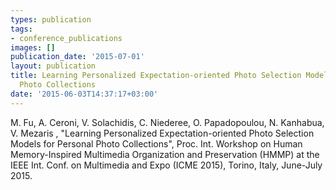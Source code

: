 ```yaml
---
types: publication
tags:
- conference_publications
images: []
publication_date: '2015-07-01'
layout: publication
title: Learning Personalized Expectation-oriented Photo Selection Models for Personal
  Photo Collections
date: '2015-06-03T14:37:17+03:00'
---
```

<p>M. Fu, A. Ceroni, V. Solachidis, C. Niederee, O. Papadopoulou, N. Kanhabua, V. Mezaris , "Learning Personalized Expectation-oriented Photo Selection Models for Personal Photo Collections", Proc. Int. Workshop on Human Memory-Inspired Multimedia Organization and Preservation (HMMP) at the IEEE Int. Conf. on Multimedia and Expo (ICME 2015), Torino, Italy, June-July 2015.</p>
